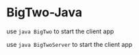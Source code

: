 # BigTwo-Java
use ```java BigTwo``` to start the client app

use ```java BigTwoServer``` to start the client app
